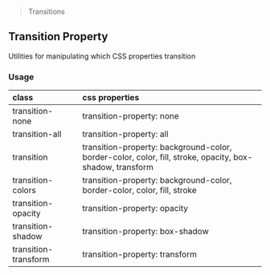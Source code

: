 > Transitions

## Transition Property

Utilities for manipulating which CSS properties transition

### Usage

| class |   | css properties |
|:--|:--|:--|
| transition-none |  | transition-property: none |
| transition-all |  | transition-property: all |
| transition |  | transition-property: background-color, border-color, color, fill, stroke, opacity, box-shadow, transform |
| transition-colors |  | transition-property: background-color, border-color, color, fill, stroke |
| transition-opacity |  | transition-property: opacity |
| transition-shadow |  | transition-property: box-shadow |
| transition-transform |  | transition-property: transform |
